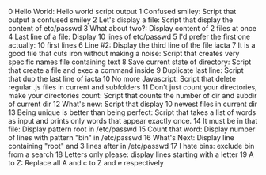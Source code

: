 0 Hello World: Hello world script output
1 Confused smiley: Script that output a confused smiley
2 Let's display a file: Script that display the content of etc/passwd
3 What about two?: Display content of 2 files at once
4 Last line of a file: Display 10 lines of etc/passwd
5 I'd prefer the first one actually: 10 first lines
6 Line #2: Display the third line of the file iacta
7 It is a good file that cuts iron without making a noise: Script that creates very specific names file containing text
8 Save current state of directory: Script that create a file and exec a command inside
9 Duplicate last line: Script that dup the last line of iacta
10 No more Javascript: Script that delete regular .js files in current and subfolders
11 Don't just count your directories, make your directories count: Script that counts the number of dir and subdir of current dir
12 What's new: Script that display 10 newest files in current dir
13 Being unique is better than being perfect: Script that takes a list of words as input and prints only words that appear exactly once.
14 It must be in that file: Display pattern root in /etc/passwd
15 Count that word: Display number of lines with pattern "bin" in /etc/passwd
16 What's Next: Display line containing "root" and 3 lines after in /etc/passwd
17 I hate bins: exclude bin from a search
18 Letters only please: display lines starting with a letter
19 A to Z: Replace all A and c to Z and e respectively
